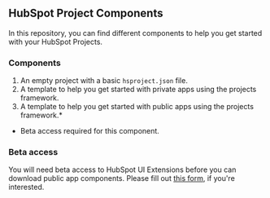 ## HubSpot Project Components

In this repository, you can find different components to help you get started with your HubSpot Projects.

### Components

1. An empty project with a basic `hsproject.json` file.
2. A template to help you get started with private apps using the projects framework.
3. A template to help you get started with public apps using the projects framework.*

* Beta access required for this component.

### Beta access

You will need beta access to HubSpot UI Extensions before you can download public app components. Please fill out [this form](https://docs.google.com/forms/d/e/1FAIpQLScIKnzh8kx-12iJWVzX-hmwAaoPUm0k6zBsUtr-wH8_EVSu0Q/viewform), if you're interested.

